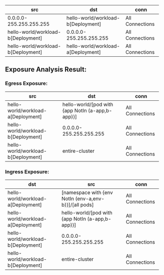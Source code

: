| src | dst | conn |
|-----|-----|------|
| 0.0.0.0-255.255.255.255 | hello-world/workload-b[Deployment] | All Connections |
| hello-world/workload-b[Deployment] | 0.0.0.0-255.255.255.255 | All Connections |
| hello-world/workload-b[Deployment] | hello-world/workload-a[Deployment] | All Connections |
## Exposure Analysis Result:
### Egress Exposure:
| src | dst | conn |
|-----|-----|------|
| hello-world/workload-a[Deployment] | hello-world/[pod with {app NotIn (a-app,b-app)}] | All Connections |
| hello-world/workload-b[Deployment] | 0.0.0.0-255.255.255.255 | All Connections |
| hello-world/workload-b[Deployment] | entire-cluster | All Connections |

### Ingress Exposure:
| dst | src | conn |
|-----|-----|------|
| hello-world/workload-a[Deployment] | [namespace with {env NotIn (env-a,env-b)}]/[all pods] | All Connections |
| hello-world/workload-a[Deployment] | hello-world/[pod with {app NotIn (a-app,b-app)}] | All Connections |
| hello-world/workload-b[Deployment] | 0.0.0.0-255.255.255.255 | All Connections |
| hello-world/workload-b[Deployment] | entire-cluster | All Connections |
